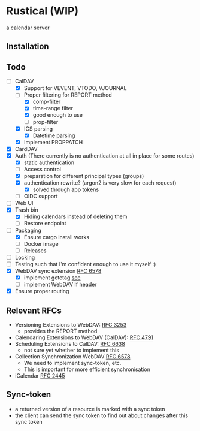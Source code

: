 # Rustical (WIP)

a calendar server

## Installation

## Todo

- [ ] CalDAV
  - [x] Support for VEVENT, VTODO, VJOURNAL
  - [ ] Proper filtering for REPORT method
    - [x] comp-filter
    - [x] time-range filter
    - [x] good enough to use
    - [ ] prop-filter
  - [x] ICS parsing
    - [x] Datetime parsing
  - [x] Implement PROPPATCH
- [x] CardDAV
- [x] Auth (There currently is no authentication at all in place for some routes)
  - [x] static authentication
  - [ ] Access control
  - [x] preparation for different principal types (groups)
  - [x] authentication rewrite? (argon2 is very slow for each request)
    - [x] solved through app tokens
  - [ ] OIDC support
- [ ] Web UI
- [x] Trash bin
  - [x] Hiding calendars instead of deleting them
  - [ ] Restore endpoint
- [ ] Packaging
  - [x] Ensure cargo install works
  - [ ] Docker image
  - [ ] Releases
- [ ] Locking
- [ ] Testing such that I'm confident enough to use it myself :)
- [x] WebDAV sync extension [RFC 6578](https://www.rfc-editor.org/rfc/rfc6578)
  - [x] implement getctag [see](https://github.com/apple/ccs-calendarserver/blob/master/doc/Extensions/caldav-ctag.txt)
  - [ ] implement WebDAV If header
- [x] Ensure proper routing

## Relevant RFCs

- Versioning Extensions to WebDAV: [RFC 3253](https://datatracker.ietf.org/doc/html/rfc3253)
  - provides the REPORT method
- Calendaring Extensions to WebDAV (CalDAV): [RFC 4791](https://datatracker.ietf.org/doc/html/rfc4791)
- Scheduling Extensions to CalDAV: [RFC 6638](https://datatracker.ietf.org/doc/html/rfc6638)
  - not sure yet whether to implement this
- Collection Synchronization WebDAV [RFC 6578](https://datatracker.ietf.org/doc/html/rfc6578)
  - We need to implement sync-token, etc.
  - This is important for more efficient synchronisation
- iCalendar [RFC 2445](https://datatracker.ietf.org/doc/html/rfc2445#section-3.10)

## Sync-token

- a returned version of a resource is marked with a sync token
- the client can send the sync token to find out about changes after this sync token
